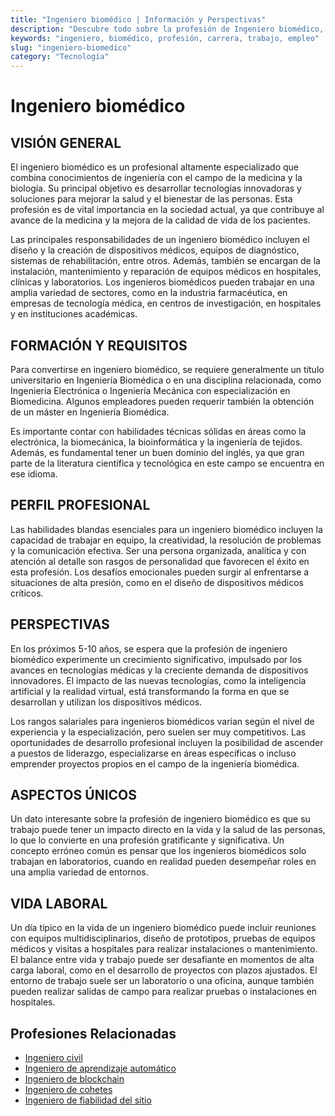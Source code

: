 ```yaml
---
title: "Ingeniero biomédico | Información y Perspectivas"
description: "Descubre todo sobre la profesión de Ingeniero biomédico, incluyendo responsabilidades, requisitos y oportunidades."
keywords: "ingeniero, biomédico, profesión, carrera, trabajo, empleo"
slug: "ingeniero-biomedico"
category: "Tecnología"
---
```


# Ingeniero biomédico

## VISIÓN GENERAL

El ingeniero biomédico es un profesional altamente especializado que combina conocimientos de ingeniería con el campo de la medicina y la biología. Su principal objetivo es desarrollar tecnologías innovadoras y soluciones para mejorar la salud y el bienestar de las personas. Esta profesión es de vital importancia en la sociedad actual, ya que contribuye al avance de la medicina y la mejora de la calidad de vida de los pacientes.

Las principales responsabilidades de un ingeniero biomédico incluyen el diseño y la creación de dispositivos médicos, equipos de diagnóstico, sistemas de rehabilitación, entre otros. Además, también se encargan de la instalación, mantenimiento y reparación de equipos médicos en hospitales, clínicas y laboratorios. Los ingenieros biomédicos pueden trabajar en una amplia variedad de sectores, como en la industria farmacéutica, en empresas de tecnología médica, en centros de investigación, en hospitales y en instituciones académicas.

## FORMACIÓN Y REQUISITOS

Para convertirse en ingeniero biomédico, se requiere generalmente un título universitario en Ingeniería Biomédica o en una disciplina relacionada, como Ingeniería Electrónica o Ingeniería Mecánica con especialización en Biomedicina. Algunos empleadores pueden requerir también la obtención de un máster en Ingeniería Biomédica.

Es importante contar con habilidades técnicas sólidas en áreas como la electrónica, la biomecánica, la bioinformática y la ingeniería de tejidos. Además, es fundamental tener un buen dominio del inglés, ya que gran parte de la literatura científica y tecnológica en este campo se encuentra en ese idioma.

## PERFIL PROFESIONAL

Las habilidades blandas esenciales para un ingeniero biomédico incluyen la capacidad de trabajar en equipo, la creatividad, la resolución de problemas y la comunicación efectiva. Ser una persona organizada, analítica y con atención al detalle son rasgos de personalidad que favorecen el éxito en esta profesión. Los desafíos emocionales pueden surgir al enfrentarse a situaciones de alta presión, como en el diseño de dispositivos médicos críticos.

## PERSPECTIVAS

En los próximos 5-10 años, se espera que la profesión de ingeniero biomédico experimente un crecimiento significativo, impulsado por los avances en tecnologías médicas y la creciente demanda de dispositivos innovadores. El impacto de las nuevas tecnologías, como la inteligencia artificial y la realidad virtual, está transformando la forma en que se desarrollan y utilizan los dispositivos médicos.

Los rangos salariales para ingenieros biomédicos varían según el nivel de experiencia y la especialización, pero suelen ser muy competitivos. Las oportunidades de desarrollo profesional incluyen la posibilidad de ascender a puestos de liderazgo, especializarse en áreas específicas o incluso emprender proyectos propios en el campo de la ingeniería biomédica.

## ASPECTOS ÚNICOS

Un dato interesante sobre la profesión de ingeniero biomédico es que su trabajo puede tener un impacto directo en la vida y la salud de las personas, lo que lo convierte en una profesión gratificante y significativa. Un concepto erróneo común es pensar que los ingenieros biomédicos solo trabajan en laboratorios, cuando en realidad pueden desempeñar roles en una amplia variedad de entornos.

## VIDA LABORAL

Un día típico en la vida de un ingeniero biomédico puede incluir reuniones con equipos multidisciplinarios, diseño de prototipos, pruebas de equipos médicos y visitas a hospitales para realizar instalaciones o mantenimiento. El balance entre vida y trabajo puede ser desafiante en momentos de alta carga laboral, como en el desarrollo de proyectos con plazos ajustados. El entorno de trabajo suele ser un laboratorio o una oficina, aunque también pueden realizar salidas de campo para realizar pruebas o instalaciones en hospitales.
## Profesiones Relacionadas

- [Ingeniero civil](/profesiones/ingeniero-civil/)
- [Ingeniero de aprendizaje automático](/profesiones/ingeniero-de-aprendizaje-automatico/)
- [Ingeniero de blockchain](/profesiones/ingeniero-de-blockchain/)
- [Ingeniero de cohetes](/profesiones/ingeniero-de-cohetes/)
- [Ingeniero de fiabilidad del sitio](/profesiones/ingeniero-de-fiabilidad-del-sitio/)

